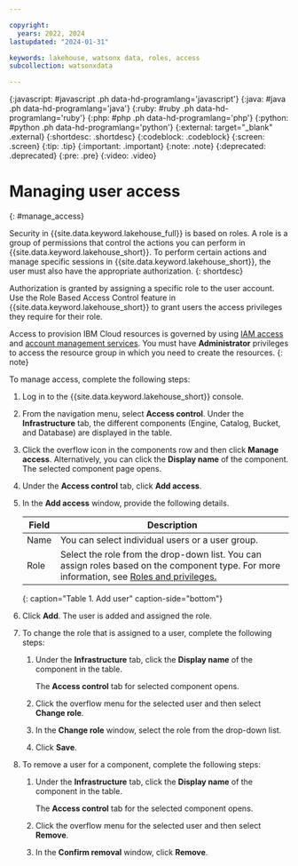 ```yaml
---

copyright:
  years: 2022, 2024
lastupdated: "2024-01-31"

keywords: lakehouse, watsonx data, roles, access
subcollection: watsonxdata

---
```


{:javascript: #javascript .ph data-hd-programlang='javascript'}
{:java: #java .ph data-hd-programlang='java'}
{:ruby: #ruby .ph data-hd-programlang='ruby'}
{:php: #php .ph data-hd-programlang='php'}
{:python: #python .ph data-hd-programlang='python'}
{:external: target="_blank" .external}
{:shortdesc: .shortdesc}
{:codeblock: .codeblock}
{:screen: .screen}
{:tip: .tip}
{:important: .important}
{:note: .note}
{:deprecated: .deprecated}
{:pre: .pre}
{:video: .video}

# Managing user access
{: #manage_access}

Security in {{site.data.keyword.lakehouse_full}} is based on roles. A role is a group of permissions that control the actions you can perform in {{site.data.keyword.lakehouse_short}}. To perform certain actions and manage specific sessions in {{site.data.keyword.lakehouse_short}}, the user must also have the appropriate authorization.
{: shortdesc}

Authorization is granted by assigning a specific role to the user account. Use the Role Based Access Control feature in {{site.data.keyword.lakehouse_short}} to grant users the access privileges they require for their role.

Access to provision IBM Cloud resources is governed by using [IAM access](https://test.cloud.ibm.com/docs/account?topic=account-userroles#platformroles) and [account management services](https://test.cloud.ibm.com/docs/account?topic=account-account-services&interface=ui#account-management-actions-roles). You must have **Administrator** privileges to access the resource group in which you need to create the resources.
{: note}

To manage access, complete the following steps:

1. Log in to the {{site.data.keyword.lakehouse_short}} console.

1. From the navigation menu, select **Access control**.
   Under the **Infrastructure** tab, the different components (Engine, Catalog, Bucket, and Database) are displayed in the table.

1. Click the overflow icon in the components row and then click **Manage access**. Alternatively, you can click the **Display name** of the component.
   The selected component page opens.

1. Under the **Access control** tab, click **Add access**.

1. In the **Add access** window, provide the following details.

   | Field | Description |
   |--------------------------|----------------|
   | Name | You can select individual users or a user group.|
   | Role | Select the role from the drop-down list. You can assign roles based on the component type. For more information, see [Roles and privileges.](watsonxdata?topic=watsonxdata-role_priv) |
   {: caption="Table 1. Add user" caption-side="bottom"}

1. Click **Add**. The user is added and assigned the role.

1. To change the role that is assigned to a user, complete the following steps:

   1. Under the **Infrastructure** tab, click the **Display name** of the component in the table.

      The **Access control** tab for selected component opens.

   1. Click the overflow menu for the selected user and then select **Change role**.

   1. In the **Change role** window, select the role from the drop-down list.

   1. Click **Save**.

1. To remove a user for a component, complete the following steps:

   1. Under the **Infrastructure** tab, click the **Display name** of the component in the table.

      The **Access control** tab for the selected component opens.

   1. Click the overflow menu for the selected user and then select **Remove**.

   1. In the **Confirm removal** window, click **Remove**.
